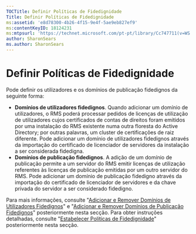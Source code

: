 ```yaml
---
TOCTitle: Definir Políticas de Fidedignidade
Title: Definir Políticas de Fidedignidade
ms:assetid: 'e8d78300-4b26-4f15-9e4f-5ae9eb827ef9'
ms:contentKeyID: 18124231
ms:mtpsurl: 'https://technet.microsoft.com/pt-pt/library/Cc747711(v=WS.10)'
author: SharonSears
ms.author: SharonSears
---
```


Definir Políticas de Fidedignidade
==================================

Pode definir os utilizadores e os domínios de publicação fidedignos da seguinte forma:

-   **Domínios de utilizadores fidedignos**. Quando adicionar um domínio de utilizadores, o RMS poderá processar pedidos de licenças de utilização de utilizadores cujos certificados de contas de direitos foram emitidos por uma instalação do RMS existente numa outra floresta do Active Directory; por outras palavras, um cluster de certificações de raiz diferente. Pode adicionar um domínio de utilizadores fidedignos através da importação do certificado de licenciador de servidores da instalação a ser considerada fidedigna.
-   **Domínios de publicação fidedignos**. A adição de um domínio de publicação permite a um servidor do RMS emitir licenças de utilização referentes às licenças de publicação emitidas por um outro servidor do RMS. Pode adicionar um domínio de publicação fidedigno através da importação do certificado de licenciador de servidores e da chave privada do servidor a ser considerado fidedigno.

Para mais informações, consulte "[Adicionar e Remover Domínios de Utilizadores Fidedignos](https://technet.microsoft.com/7c440b15-01c4-49f1-b43c-00f67f3388c1)" e "[Adicionar e Remover Domínios de Publicação Fidedignos](https://technet.microsoft.com/d87b502d-5497-4ccd-badf-f6807d587cee)" posteriormente nesta secção. Para obter instruções detalhadas, consulte "[Estabelecer Políticas de Fidedignidade](https://technet.microsoft.com/6c2be3c2-1837-4de4-a72e-3ba3eec3321d)" posteriormente nesta secção.
